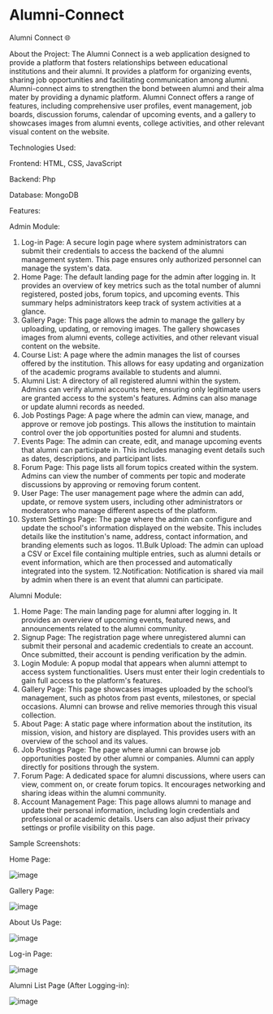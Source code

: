 # Alumni-Connect

Alumni Connect 🌐

About the Project:
The Alumni Connect is a web application designed to provide a platform that 
fosters relationships between educational institutions and their alumni. It provides a 
platform for organizing events, sharing job opportunities and facilitating 
communication among alumni. Alumni-connect aims to strengthen the bond between 
alumni and their alma mater by providing a dynamic platform. Alumni Connect offers 
a range of features, including comprehensive user profiles, event management, job 
boards, discussion forums, calendar of upcoming events, and a gallery to showcases 
images from alumni events, college activities, and other relevant visual content on the 
website.

Technologies Used:

Frontend: HTML, CSS, JavaScript

Backend: Php

Database: MongoDB

Features:

Admin Module: 

1. Log-in Page: A secure login page where system administrators can submit 
their credentials to access the backend of the alumni management system. This page 
ensures only authorized personnel can manage the system's data. 
2. Home Page: The default landing page for the admin after logging in. It 
provides an overview of key metrics such as the total number of alumni registered, 
posted jobs, forum topics, and upcoming events. This summary helps administrators 
keep track of system activities at a glance. 
3. Gallery Page: This page allows the admin to manage the gallery by uploading, 
updating, or removing images. The gallery showcases images from alumni events, 
college activities, and other relevant visual content on the website. 
4. Course List: A page where the admin manages the list of courses offered by 
the institution. This allows for easy updating and organization of the academic programs 
available to students and alumni. 
5. Alumni List: A directory of all registered alumni within the system. Admins 
can verify alumni accounts here, ensuring only legitimate users are granted access to the 
system's features. Admins can also manage or update alumni records as needed. 
6. Job Postings Page: A page where the admin can view, manage, and approve 
or remove job postings. This allows the institution to maintain control over the job 
opportunities posted for alumni and students. 
7. Events Page: The admin can create, edit, and manage upcoming events that 
alumni can participate in. This includes managing event details such as dates, 
descriptions, and participant lists. 
8. Forum Page: This page lists all forum topics created within the system. 
Admins can view the number of comments per topic and moderate discussions by 
approving or removing forum content. 
9. User Page: The user management page where the admin can add, update, or 
remove system users, including other administrators or moderators who manage 
different aspects of the platform. 
10. System Settings Page: The page where the admin can configure and update 
the school's information displayed on the website. This includes details like the 
institution's name, address, contact information, and branding elements such as logos. 
11.Bulk Upload: The admin can upload a CSV or Excel file containing multiple 
entries, such as alumni details or event information, which are then processed and 
automatically integrated into the system. 
12.Notification: Notification is shared via mail by admin when there is an event 
that alumni can participate.

Alumni Module: 

1. Home Page: The main landing page for alumni after logging in. It provides an 
overview of upcoming events, featured news, and announcements related to the alumni 
community. 
2.  Signup Page: The registration page where unregistered alumni can submit 
their personal and academic credentials to create an account. Once submitted, their 
account is pending verification by the admin. 
3.  Login Module: A popup modal that appears when alumni attempt to access 
system functionalities. Users must enter their login credentials to gain full access to the 
platform's features. 
4. Gallery Page: This page showcases images uploaded by the school’s 
management, such as photos from past events, milestones, or special occasions. Alumni 
can browse and relive memories through this visual collection. 
5. About Page:  A static page where information about the institution, its mission, 
vision, and history are displayed. This provides users with an overview of the school 
and its values. 
6. Job Postings Page: The page where alumni can browse job opportunities 
posted by other alumni or companies. Alumni can apply directly for positions through 
the system. 
7. Forum Page: A dedicated space for alumni discussions, where users can view, 
comment on, or create forum topics. It encourages networking and sharing ideas within 
the alumni community. 
8. Account Management Page: This page allows alumni to manage and update 
their personal information, including login credentials and professional or academic 
details. Users can also adjust their privacy settings or profile visibility on this page.

Sample Screenshots:

Home Page:

![image](https://github.com/user-attachments/assets/f833fe04-9068-40fb-8475-ff9ae9f9bf91)

Gallery Page:

![image](https://github.com/user-attachments/assets/d5c73f35-5a73-4d1e-b286-07248bbac862)

About Us Page:

![image](https://github.com/user-attachments/assets/931bb7ed-7aea-49e5-90d2-f7b0d17b5f74)

Log-in Page:

![image](https://github.com/user-attachments/assets/f7182ef4-09a0-4383-bed0-5e02475ad599)

Alumni List Page (After Logging-in):

![image](https://github.com/user-attachments/assets/d3049a98-4049-41a7-bebe-78137edbf26f)
